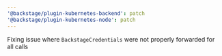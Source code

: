 ```yaml
---
'@backstage/plugin-kubernetes-backend': patch
'@backstage/plugin-kubernetes-node': patch
---
```


Fixing issue where `BackstageCredentials` were not properly forwarded for all calls
